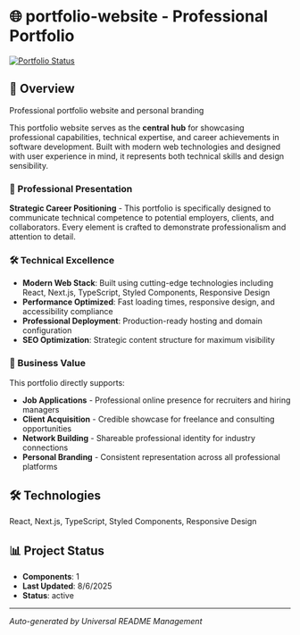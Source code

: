 # 🌐 portfolio-website - Professional Portfolio

[![Portfolio Status](https://img.shields.io/badge/Portfolio-Live-success)](https://github.com/DevPersonalHub/portfolio-website)

## 🚀 Overview

Professional portfolio website and personal branding

This portfolio website serves as the **central hub** for showcasing professional capabilities, technical expertise, and career achievements in software development. Built with modern web technologies and designed with user experience in mind, it represents both technical skills and design sensibility.

### 🎯 Professional Presentation
**Strategic Career Positioning** - This portfolio is specifically designed to communicate technical competence to potential employers, clients, and collaborators. Every element is crafted to demonstrate professionalism and attention to detail.

### 🛠️ Technical Excellence
- **Modern Web Stack**: Built using cutting-edge technologies including React, Next.js, TypeScript, Styled Components, Responsive Design
- **Performance Optimized**: Fast loading times, responsive design, and accessibility compliance
- **Professional Deployment**: Production-ready hosting and domain configuration
- **SEO Optimization**: Strategic content structure for maximum visibility

### 💼 Business Value
This portfolio directly supports:
- **Job Applications** - Professional online presence for recruiters and hiring managers
- **Client Acquisition** - Credible showcase for freelance and consulting opportunities
- **Network Building** - Shareable professional identity for industry connections
- **Personal Branding** - Consistent representation across all professional platforms

## 🛠️ Technologies
React, Next.js, TypeScript, Styled Components, Responsive Design

## 📊 Project Status
- **Components**: 1
- **Last Updated**: 8/6/2025
- **Status**: active

---

*Auto-generated by Universal README Management*